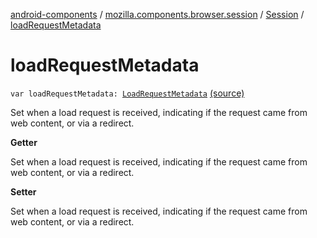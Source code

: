 [android-components](../../index.md) / [mozilla.components.browser.session](../index.md) / [Session](index.md) / [loadRequestMetadata](./load-request-metadata.md)

# loadRequestMetadata

`var loadRequestMetadata: `[`LoadRequestMetadata`](../../mozilla.components.browser.session.engine.request/-load-request-metadata/index.md) [(source)](https://github.com/mozilla-mobile/android-components/blob/master/components/browser/session/src/main/java/mozilla/components/browser/session/Session.kt#L249)

Set when a load request is received, indicating if the request came from web content, or via a redirect.

**Getter**

Set when a load request is received, indicating if the request came from web content, or via a redirect.

**Setter**

Set when a load request is received, indicating if the request came from web content, or via a redirect.

